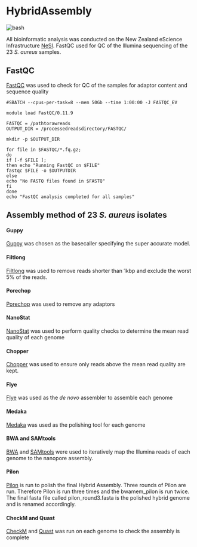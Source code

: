 # HybridAssembly

![bash](https://img.shields.io/badge/language-bash-green)

All bioinformatic analysis was conducted on the New Zealand eScience Infrastructure [NeSI](https://github.com/nesi). FastQC used for QC of the Illumina sequencing of the 23 *S. aureus* samples.

## FastQC 
[FastQC](https://www.bioinformatics.babraham.ac.uk/projects/fastqc/) was used to check for QC of the samples for adaptor content and sequence quality

```#!/bin/bash -e
#SBATCH --cpus-per-task=8 --mem 50Gb --time 1:00:00 -J FASTQC_EV

module load FastQC/0.11.9

FASTQC = /pathtorawreads
OUTPUT_DIR = /processedreadsdirectory/FASTQC/

mkdir -p $OUTPUT_DIR

for file in $FASTQC/*.fq.gz;
do
if [-f $FILE ];
then echo "Running FastQC on $FILE"
fastqc $FILE -o $OUTPUTDIR
else
echo "No FASTQ files found in $FASTQ"
fi
done
echo "FastQC analysis completed for all samples"
```

## Assembly method of 23 *S. aureus* isolates 

#### Guppy
[Guppy](https://community.nanoporetech.com/docs/prepare/library_prep_protocols/Guppy-protocol/v/gpb_2003_v1_revax_14dec2018/guppy-software-overview) was chosen as the basecaller specifying the super accurate model. 
#### Filtlong
[Filtlong](https://github.com/rrwick/Filtlong) was used to remove reads shorter than 1kbp and exclude the worst 5% of the reads. 
#### Porechop
[Porechop](https://github.com/rrwick/Porechop) was used to remove any adaptors 
#### NanoStat
[NanoStat](https://github.com/wdecoster/nanostat) was used to perform quality checks to determine the mean read quality of each genome
#### Chopper
[Chopper](https://github.com/wdecoster/chopper) was used to ensure only reads above the mean read quality are kept. 
#### Flye 
[Flye](https://github.com/mikolmogorov/Flye) was used as the *de novo* assembler to assemble each genome
#### Medaka 
[Medaka](https://github.com/nanoporetech/medaka) was used as the polishing tool for each genome
#### BWA and SAMtools 
[BWA](https://github.com/lh3/bwa) and [SAMtools](https://samtools.sourceforge.net/) were used to iteratively map the Illumina reads of each genome to the nanopore assembly. 
#### Pilon
[Pilon](https://github.com/broadinstitute/pilon) is run to polish the final Hybrid Assembly. Three rounds of Pilon are run. Therefore Pilon is run three times and the bwamem_pilon is run twice. The final fasta file called pilon_round3.fasta is the polished hybrid genome and is renamed accordingly. 
#### CheckM and Quast 
[CheckM](https://github.com/Ecogenomics/CheckM) and [Quast](https://github.com/ablab/quast) was run on each genome to check the assembly is complete 
